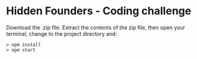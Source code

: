 # Hidden Founders - Coding challenge

Download the .zip file.  Extract the contents of the zip file, then open your terminal, change to the project directory and:

```
> npm install
> npm start
```
